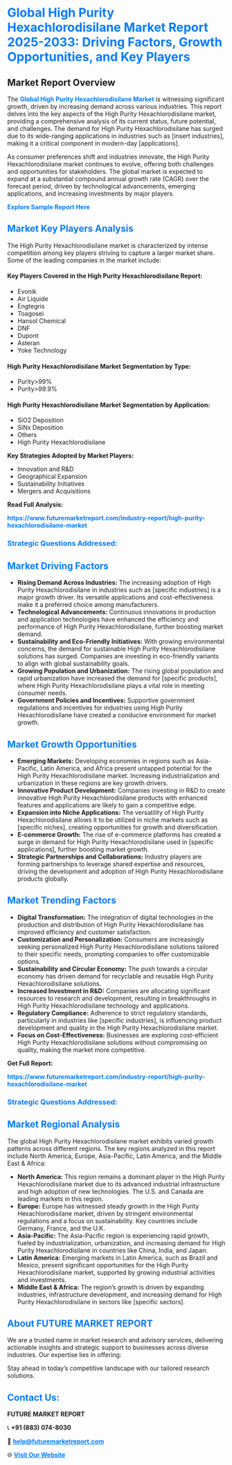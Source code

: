<h1 style="color: #007BFF;">Global High Purity Hexachlorodisilane Market Report 2025-2033: Driving Factors, Growth Opportunities, and Key Players</h1>

<section id="overview">
<h2>Market Report Overview</h2>
<p>The <a href="https://www.futuremarketreport.com/industry-report/high-purity-hexachlorodisilane-market" style="color: #007BFF; text-decoration: none;"><strong>Global High Purity Hexachlorodisilane Market</strong></a> is witnessing significant growth, driven by increasing demand across various industries. This report delves into the key aspects of the High Purity Hexachlorodisilane market, providing a comprehensive analysis of its current status, future potential, and challenges. The demand for High Purity Hexachlorodisilane has surged due to its wide-ranging applications in industries such as [insert industries], making it a critical component in modern-day [applications].</p>
<p>As consumer preferences shift and industries innovate, the High Purity Hexachlorodisilane market continues to evolve, offering both challenges and opportunities for stakeholders. The global market is expected to expand at a substantial compound annual growth rate (CAGR) over the forecast period, driven by technological advancements, emerging applications, and increasing investments by major players.</p>
</section>

<section id="overview">
<p><a href="https://www.futuremarketreport.com/request-sample/reportId=120458" style="color: #007BFF; text-decoration: none;"><strong>Explore Sample Report Here</strong></a></p>
</section>

<section id="key-players">
<h2 style="color: #007BFF;">Market Key Players Analysis</h2>
<p>The High Purity Hexachlorodisilane market is characterized by intense competition among key players striving to capture a larger market share. Some of the leading companies in the market include:</p>
<h4>Key Players Covered in the High Purity Hexachlorodisilane Report:</h4>
<ul><li>Evonik</li><li>Air Liquide</li><li>Engtegris</li><li>Toagosei</li><li>Hansol Chemical</li><li>DNF</li><li>Dupont</li><li>Asteran</li><li>Yoke Technology</li></ul>
<h4>High Purity Hexachlorodisilane Market Segmentation by Type:</h4>
<ul><li>Purity&gt;99%</li><li>Purity&gt;99.9%</li></ul>

<h4>High Purity Hexachlorodisilane Market Segmentation by Application:</h4>
<ul><li>SiO2 Deposition</li><li>SiNx Deposition</li><li>Others</li><li>High Purity Hexachlorodisilane</li></ul>
<p><strong>Key Strategies Adopted by Market Players:</strong></p>
<ul>
<li>Innovation and R&D</li>
<li>Geographical Expansion</li>
<li>Sustainability Initiatives</li>
<li>Mergers and Acquisitions</li>
</ul>
</section>

<section>
<p><strong>Read Full Analysis: </strong></p><a href="https://www.futuremarketreport.com/industry-report/high-purity-hexachlorodisilane-market" style="color: #007BFF; text-decoration: none;"><strong>https://www.futuremarketreport.com/industry-report/high-purity-hexachlorodisilane-market</strong></a>
<h3 style="color: #007BFF;">Strategic Questions Addressed:</h3>
</section>

<section id="driving-factors">
<h2 style="color: #007BFF;">Market Driving Factors</h2>
<ul>
<li><strong>Rising Demand Across Industries:</strong> The increasing adoption of High Purity Hexachlorodisilane in industries such as [specific industries] is a major growth driver. Its versatile applications and cost-effectiveness make it a preferred choice among manufacturers.</li>
<li><strong>Technological Advancements:</strong> Continuous innovations in production and application technologies have enhanced the efficiency and performance of High Purity Hexachlorodisilane, further boosting market demand.</li>
<li><strong>Sustainability and Eco-Friendly Initiatives:</strong> With growing environmental concerns, the demand for sustainable High Purity Hexachlorodisilane solutions has surged. Companies are investing in eco-friendly variants to align with global sustainability goals.</li>
<li><strong>Growing Population and Urbanization:</strong> The rising global population and rapid urbanization have increased the demand for [specific products], where High Purity Hexachlorodisilane plays a vital role in meeting consumer needs.</li>
<li><strong>Government Policies and Incentives:</strong> Supportive government regulations and incentives for industries using High Purity Hexachlorodisilane have created a conducive environment for market growth.</li>
</ul>
</section>

<section id="growth-opportunities">
<h2 style="color: #007BFF;">Market Growth Opportunities</h2>
<ul>
<li><strong>Emerging Markets:</strong> Developing economies in regions such as Asia-Pacific, Latin America, and Africa present untapped potential for the High Purity Hexachlorodisilane market. Increasing industrialization and urbanization in these regions are key growth drivers.</li>
<li><strong>Innovative Product Development:</strong> Companies investing in R&D to create innovative High Purity Hexachlorodisilane products with enhanced features and applications are likely to gain a competitive edge.</li>
<li><strong>Expansion into Niche Applications:</strong> The versatility of High Purity Hexachlorodisilane allows it to be utilized in niche markets such as [specific niches], creating opportunities for growth and diversification.</li>
<li><strong>E-commerce Growth:</strong> The rise of e-commerce platforms has created a surge in demand for High Purity Hexachlorodisilane used in [specific applications], further boosting market growth.</li>
<li><strong>Strategic Partnerships and Collaborations:</strong> Industry players are forming partnerships to leverage shared expertise and resources, driving the development and adoption of High Purity Hexachlorodisilane products globally.</li>
</ul>
</section>

<section id="trending-factors">
<h2 style="color: #007BFF;">Market Trending Factors</h2>
<ul>
<li><strong>Digital Transformation:</strong> The integration of digital technologies in the production and distribution of High Purity Hexachlorodisilane has improved efficiency and customer satisfaction.</li>
<li><strong>Customization and Personalization:</strong> Consumers are increasingly seeking personalized High Purity Hexachlorodisilane solutions tailored to their specific needs, prompting companies to offer customizable options.</li>
<li><strong>Sustainability and Circular Economy:</strong> The push towards a circular economy has driven demand for recyclable and reusable High Purity Hexachlorodisilane solutions.</li>
<li><strong>Increased Investment in R&D:</strong> Companies are allocating significant resources to research and development, resulting in breakthroughs in High Purity Hexachlorodisilane technology and applications.</li>
<li><strong>Regulatory Compliance:</strong> Adherence to strict regulatory standards, particularly in industries like [specific industries], is influencing product development and quality in the High Purity Hexachlorodisilane market.</li>
<li><strong>Focus on Cost-Effectiveness:</strong> Businesses are exploring cost-efficient High Purity Hexachlorodisilane solutions without compromising on quality, making the market more competitive.</li>
</ul>
</section>

<section>
<p><strong>Get Full Report: </strong></p><a href="https://www.futuremarketreport.com/industry-report/high-purity-hexachlorodisilane-market" style="color: #007BFF; text-decoration: none;"><strong>https://www.futuremarketreport.com/industry-report/high-purity-hexachlorodisilane-market</strong></a>
<h3 style="color: #007BFF;">Strategic Questions Addressed:</h3>
</section>


<section id="regional-analysis">
<h2 style="color: #007BFF;">Market Regional Analysis</h2>
<p>The global High Purity Hexachlorodisilane market exhibits varied growth patterns across different regions. The key regions analyzed in this report include North America, Europe, Asia-Pacific, Latin America, and the Middle East & Africa:</p>
<ul>
<li><strong>North America:</strong> This region remains a dominant player in the High Purity Hexachlorodisilane market due to its advanced industrial infrastructure and high adoption of new technologies. The U.S. and Canada are leading markets in this region.</li>
<li><strong>Europe:</strong> Europe has witnessed steady growth in the High Purity Hexachlorodisilane market, driven by stringent environmental regulations and a focus on sustainability. Key countries include Germany, France, and the U.K.</li>
<li><strong>Asia-Pacific:</strong> The Asia-Pacific region is experiencing rapid growth, fueled by industrialization, urbanization, and increasing demand for High Purity Hexachlorodisilane in countries like China, India, and Japan.</li>
<li><strong>Latin America:</strong> Emerging markets in Latin America, such as Brazil and Mexico, present significant opportunities for the High Purity Hexachlorodisilane market, supported by growing industrial activities and investments.</li>
<li><strong>Middle East & Africa:</strong> The region’s growth is driven by expanding industries, infrastructure development, and increasing demand for High Purity Hexachlorodisilane in sectors like [specific sectors].</li>
</ul>
</section>

<footer>
<h2 style="color: #007BFF;">About FUTURE MARKET REPORT</h2>
<p>We are a trusted name in market research and advisory services, delivering actionable insights and strategic support to businesses across diverse industries. Our expertise lies in offering:</p>

<p>Stay ahead in today’s competitive landscape with our tailored research solutions.</p>

<h2 style="color: #007BFF;">Contact Us:</h2>
<p><strong>FUTURE MARKET REPORT</strong></p>
<p>📞 <strong>+91 (883) 074-8030</strong></p>
<p>📧 <strong><a href="mailto:help@futuremarketreport.com" style="color: #007BFF;">help@futuremarketreport.com</a></strong></p>
<p>🌐 <strong><a href="https://www.futuremarketreport.com/" style="color: #007BFF;">Visit Our Website</a></strong></p>
</footer>